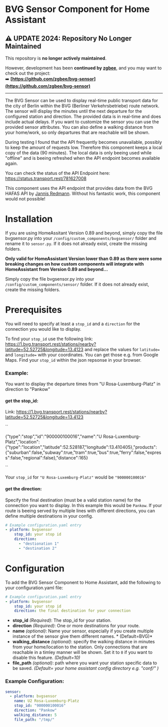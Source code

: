# BVG Sensor Component for Home Assistant

## ⚠️ UPDATE 2024: Repository No Longer Maintained  
This repository is **no longer actively maintained**.  

However, development has been **continued by [zgbee](https://github.com/zgbee)**, and you may want to check out the project:  
➡️ **[https://github.com/zgbee/bvg-sensor](https://github.com/zgbee/bvg-sensor)**  

---

The BVG Sensor can be used to display real-time public transport data for the city of Berlin within the BVG (Berliner Verkehrsbetriebe) route network. 
The sensor will display the minutes until the next departure for the configured station and direction. The provided data is in real-time and does include actual delays. If you want to customize the sensor you can use the provided sensor attributes. You can also define a walking distance from your home/work, so only departures that are reachable will be shown. 

During testing I found that the API frequently becomes unavailable, possibly to keep the amount of requests low. Therefore this component keeps a local copy of the data (90 minutes). The local data is only beeing used while "offline" and is beeing refreshed when the API endpoint becomes available again. 

You can check the status of the API Endpoint here: https://status.transport.rest/781627008

This component uses the API endpoint that provides data from the BVG HAFAS API by [Jannis Redmann](https://github.com/derhuerst/).
Without his fantastic work, this component would not possible!

# Installation

If you are using HomeAssitant Version 0.89 and beyond, simply copy the file bvgsensor.py into your ``/config/custom_components/bvgsensor/`` folder and rename it to ``sensor.py``. If it does not already exist, create the missing folders.

**Only valid for HomeAssistant Version lower than 0.89 as there were some breaking changes on how custom components will integrate with HomeAssistant from Version 0.89 and beyond...**

Simply copy the file bvgsensor.py into your ``/config/custom_components/sensor/`` folder. If it does not already exist, create the missing folders.

# Prerequisites

You will need to specify at least a ``stop_id`` and a ``direction`` for the connection you would like to display.

To find your ``stop_id`` use the following link: https://1.bvg.transport.rest/stations/nearby?latitude=52.52725&longitude=13.4123 and replace the values for ```latitude=``` and ```longitude=``` with your coordinates. You can get those e.g. from Google Maps.
Find your `stop_id` within the json repsonse in your browser. 

### Example:
You want to display the departure times from "U Rosa-Luxemburg-Platz" in direction to "Pankow"

#### get the stop_id:

Link: https://1.bvg.transport.rest/stations/nearby?latitude=52.52725&longitude=13.4123

``

{"type":"stop","id":"900000100016","name":"U Rosa-Luxemburg-Platz","location":{"type":"location","latitude":52.528187,"longitude":13.410405},"products":{"suburban":false,"subway":true,"tram":true,"bus":true,"ferry":false,"express":false,"regional":false},"distance":165}

``

Your ``stop_id`` for ``"U Rosa-Luxemburg-Platz"`` would be ``"900000100016"``

#### get the direction:

Specify the final destination (must be a valid station name) for the connection you want to display. In this example this would be ``Pankow``. If your route is beeing served by multiple lines with different directions, you can define multiple destinations in your config.

```yaml
# Example configuration.yaml entry
- platform: bvgsensor
    stop_id: your stop id
    direction: 
      - "destionation 1"
      - "destination 2"
````

# Configuration

To add the BVG Sensor Component to Home Assistant, add the following to your configuration.yaml file:

```yaml
# Example configuration.yaml entry
- platform: bvgsensor
    stop_id: your stop id
    direction: the final destination for your connection
````

- **stop_id** *(Required)*: The stop_id for your station.
- **direction** *(Required)*: One or more destinations for your route.
- **name** *(optional)*: Name your sensor, especially if you create multiple instance of the sensor give them different names. * (Default=BVG)*
- **walking_distance** *(optional)*: specify the walking distance in minutes from your home/location to the station. Only connections that are reachable in a timley manner will be shown. Set it to ``0`` if you want to disable this feature. *(Default=10)*
- **file_path** *(optional)*: path where you want your station specific data to be saved. *(Default= your home assistant config directory e.g. "conf/" )*

### Example Configuration:
```yaml
sensor:
  - platform: bvgsensor
    name: U2 Rosa-Luxemburg-Platz
    stop_id: "900000100016"
    direction: "Pankow"
    walking_distance: 5
    file_path: "/tmp/"
```
